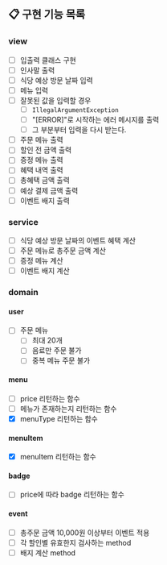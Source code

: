 ## 📋 구현 기능 목록

### view
- [ ] 입출력 클래스 구현
- [ ] 인사말 출력
- [ ] 식당 예상 방문 날짜 입력
- [ ] 메뉴 입력
- [ ] 잘못된 값을 입력할 경우
  - [ ] `IllegalArgumentException`
  - [ ] "[ERROR]"로 시작하는 에러 메시지를 출력
  - [ ] 그 부분부터 입력을 다시 받는다.
- [ ] 주문 메뉴 출력
- [ ] 할인 전 금액 출력
- [ ] 증정 메뉴 출력
- [ ] 혜택 내역 출력
- [ ] 총혜택 금액 출력
- [ ] 예상 결제 금액 출력
- [ ] 이벤트 배지 출력

### service
- [ ] 식당 예상 방문 날짜의 이벤트 혜택 계산
- [ ] 주문 메뉴로 총주문 금액 계산
- [ ] 증정 메뉴 계산
- [ ] 이벤트 배지 계산

### domain

#### user
- [ ] 주문 메뉴
  - [ ] 최대 20개
  - [ ] 음료만 주문 불가
  - [ ] 중복 메뉴 주문 불가

#### menu
- [ ] price 리턴하는 함수
- [ ] 메뉴가 존재하는지 리턴하는 함수
- [x] menuType 리턴하는 함수

#### menuItem
- [x] menuItem 리턴하는 함수

#### badge
- [ ] price에 따라 badge 리턴하는 함수

#### event
- [ ] 총주문 금액 10,000원 이상부터 이벤트 적용
- [ ] 각 할인별 유효한지 검사하는 method
- [ ] 배지 계산 method